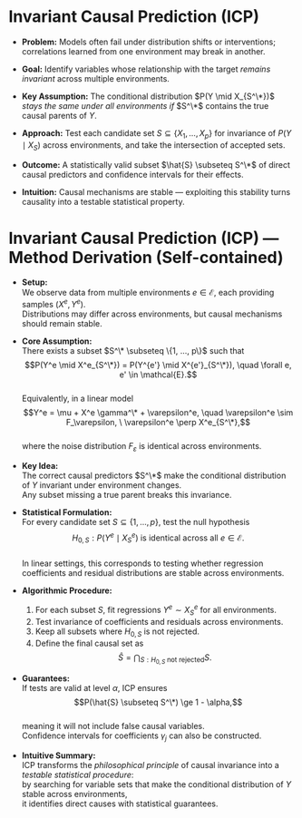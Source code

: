 # Invariant Causal Prediction (ICP)

- **Problem:** Models often fail under distribution shifts or interventions; correlations learned from one environment may break in another.

- **Goal:** Identify variables whose relationship with the target *remains invariant* across multiple environments.

- **Key Assumption:** The conditional distribution $P(Y \mid X_{S^\*})$ *stays the same under all environments if* $S^\*$ contains the true causal parents of $Y$.

- **Approach:** Test each candidate set $S \subseteq \{X_1, \ldots, X_p\}$ for invariance of $P(Y \mid X_S)$ across environments, and take the intersection of accepted sets.

- **Outcome:** A statistically valid subset $\hat{S} \subseteq S^\*$ of direct causal predictors and confidence intervals for their effects.

- **Intuition:** Causal mechanisms are stable — exploiting this stability turns causality into a testable statistical property.

# Invariant Causal Prediction (ICP) — Method Derivation (Self-contained)

- **Setup:**  
  We observe data from multiple environments $e \in \mathcal{E}$, each providing samples $(X^e, Y^e)$.  
  Distributions may differ across environments, but causal mechanisms should remain stable.

- **Core Assumption:**  
  There exists a subset $S^\* \subseteq \{1, ..., p\}$ such that  
  $$P(Y^e \mid X^e_{S^\*}) = P(Y^{e'} \mid X^{e'}_{S^\*}), \quad \forall e, e' \in \mathcal{E}.$$  
  Equivalently, in a linear model  
  $$Y^e = \mu + X^e \gamma^\* + \varepsilon^e, \quad \varepsilon^e \sim F_\varepsilon, \ \varepsilon^e \perp X^e_{S^\*},$$  
  where the noise distribution $F_\varepsilon$ is identical across environments.

- **Key Idea:**  
  The correct causal predictors $S^\*$ make the conditional distribution of $Y$ invariant under environment changes.  
  Any subset missing a true parent breaks this invariance.

- **Statistical Formulation:**  
  For every candidate set $S \subseteq \{1, ..., p\}$, test the null hypothesis  
  $$H_{0,S}: P(Y^e \mid X^e_S) \text{ is identical across all } e \in \mathcal{E}.$$  
  In linear settings, this corresponds to testing whether regression coefficients and residual distributions are stable across environments.

- **Algorithmic Procedure:**  
  1. For each subset $S$, fit regressions $Y^e \sim X^e_S$ for all environments.  
  2. Test invariance of coefficients and residuals across environments.  
  3. Keep all subsets where $H_{0,S}$ is not rejected.  
  4. Define the final causal set as  
     $$\hat{S} = \bigcap_{S: H_{0,S} \text{ not rejected}} S.$$

- **Guarantees:**  
  If tests are valid at level $\alpha$, ICP ensures  
  $$P(\hat{S} \subseteq S^\*) \ge 1 - \alpha,$$  
  meaning it will not include false causal variables.  
  Confidence intervals for coefficients $\gamma_j$ can also be constructed.

- **Intuitive Summary:**  
  ICP transforms the *philosophical principle* of causal invariance into a *testable statistical procedure*:  
  by searching for variable sets that make the conditional distribution of $Y$ stable across environments,  
  it identifies direct causes with statistical guarantees.

